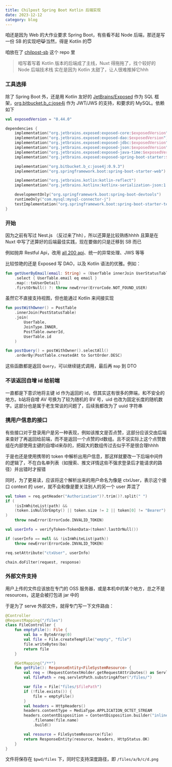 ```yaml
---
title: Chilpost Spring Boot Kotlin 后端实现
date: 2023-12-12
category: blog
---
```


咱还是因为 Web 的大作业要求 Spring Boot，有些看不起 Node 后端，那还是写一份 SB 的实现吧😹当然，得是 Kotlin 的😇

咱放在了 [chilpost-sb] 这个 repo 里

> 咱写着写着 Kotlin 版本的后端成了主线，Nuxt 得拖拖了，找个较好的 Node 后端技术栈
> 实在是因为 Kotlin 太甜了，让人很难推掉它hhh

### 工具选择

除了 Spring Boot 外，还是用 Kotlin 友好的 [JetBrains/Exposed] 作为 SQL 框架，[org.bitbucket.b_c:jose4j] 作为 JWT/JWS 的支持，和要求的 MySQL。依赖如下

```kotlin
val exposedVersion = "0.44.0"

dependencies {
    implementation("org.jetbrains.exposed:exposed-core:$exposedVersion")
    implementation("org.jetbrains.exposed:exposed-dao:$exposedVersion")
    implementation("org.jetbrains.exposed:exposed-jdbc:$exposedVersion")
    implementation("org.jetbrains.exposed:exposed-json:$exposedVersion")
    implementation("org.jetbrains.exposed:exposed-java-time:$exposedVersion")
    implementation("org.jetbrains.exposed:exposed-spring-boot-starter:$exposedVersion")

    implementation("org.bitbucket.b_c:jose4j:0.9.3")
    implementation("org.springframework.boot:spring-boot-starter-web")

    implementation("org.jetbrains.kotlin:kotlin-reflect")
    implementation("org.jetbrains.kotlinx:kotlinx-serialization-json:1.5.1")

    developmentOnly("org.springframework.boot:spring-boot-devtools")
    runtimeOnly("com.mysql:mysql-connector-j")
    testImplementation("org.springframework.boot:spring-boot-starter-test")
}
```

### 开始

因为之前有写过 Nest.js （反过来了hh），所以还算是比较熟练hhhh 且算是在 Nuxt 中写了还算好的后端最佳实践，现在要做的只是迁移到 SB 而已

例如抛弃 Restful Api，改用 [all 200 api]、统一的异常处理、JWS 等等

比较惊艳的还是 Exposed 写 DAO，以及 Kotlin 语法的优雅。例如：

```kotlin
fun getUserByEmail(email: String) = (UserTable innerJoin UserStatusTable)
    .select { UserTable.email eq email }
    .map(::toUserDetail)
    .firstOrNull() ?: throw newError(ErrorCode.NOT_FOUND_USER)
```

虽然它不直接支持视图，但也能通过 Kotlin 来间接实现

```kotlin
fun postWithOwner() = PostTable
    .innerJoin(PostStatusTable)
    .join(
        UserTable,
        JoinType.INNER,
        PostTable.ownerId,
        UserTable.id
    )

fun postQuery() = postWithOwner().selectAll()
    .orderBy(PostTable.createdAt to SortOrder.DESC)
```

这些函数都是返回 `Query`，可以继续链式调用，最后再 `map` 到 DTO

### 不该返回自增 id 给前端

一直都是下意识地将主键 id 作为返回的 id，但其实这有很多的弊端，和不安全的地方。b站将自增 AV 号换为了较为随机的 BV 号，uid 也改为固定长度的随机数字。这部分也是属于老生常谈的问题了，后续我都改为了 uuid 字符串

### 携用户信息的接口

有些接口对于登录用户是另一种表现，例如该推文是否点赞，这部分应该交由后端来查好了再返回给前端，而不是返回一个点赞的id数组。且不说实际上这个点赞数组在内部使用主键的自增id来存的，把超大的数组传过去似乎不是很合理hhhh

于是也还是使用携带的 token 中解析出用户信息，那这样就要改一下后端中间件的逻辑了，不在白名单列表（如搜索、推文详情这些不强求登录后才能请求的路径）并出错时才报错

同时，为了更易读，应该将这个解析出来的用户命名为像是 ctxUser，表示这个接口 context 的 user，就不会和像是要关注别人的另一个 user 弄混了

```kotlin {3,10}
val token = req.getHeader("Authorization")?.trim()?.split(" ")
if (
    !isInWhiteList(path) &&
    (token.isNullOrEmpty() || token.size != 2 || token[0] != "Bearer")
)
    throw newError(ErrorCode.INVALID_TOKEN)

val userInfo = verifyToken<TokenData>(token?.lastOrNull())

if (userInfo == null && !isInWhiteList(path))
    throw newError(ErrorCode.INVALID_TOKEN)

req.setAttribute("ctxUser", userInfo)

chain.doFilter(request, response)
```

### 外部文件支持

用户上传的文件应该放在专门的 OSS 服务器，或是本机中的某个地方，总之不是 resources，这是会被打包进 jar 中的

于是为了 serve 外部文件，就得专门写一下文件路由：

```kotlin
@Controller
@RequestMapping("/files")
class FileController {
    fun emptyFile(): File {
        val ba = ByteArray(0)
        val file = File.createTempFile("empty", "file")
        file.writeBytes(ba)
        return file
    }

    @GetMapping("/**")
    fun getFile(): ResponseEntity<FileSystemResource> {
        val req = (RequestContextHolder.getRequestAttributes() as ServletRequestAttributes).request
        val filePath = req.servletPath.substringAfter("/files/")

        var file = File("files/$filePath")
        if (!file.exists()) {
            file = emptyFile()
        }
        val headers = HttpHeaders()
        headers.contentType = MediaType.APPLICATION_OCTET_STREAM
        headers.contentDisposition = ContentDisposition.builder("inline")
            .filename(file.name)
            .build()

        val resource = FileSystemResource(file)
        return ResponseEntity(resource, headers, HttpStatus.OK)
    }
}
```

文件将保存在 `$pwd/files` 下，同时它支持深度路径，即 `/files/a/b/c/d.png`

[chilpost-sb]: https://github.com/Chilfish/chilpost-sb
[JetBrains/Exposed]: https://github.com/JetBrains/Exposed
[org.bitbucket.b_c:jose4j]: https://bitbucket.org/b_c/jose4j/wiki/Home
[all 200 api]: ../../2023/return_all_HTTP200_api.md#spring-boot
